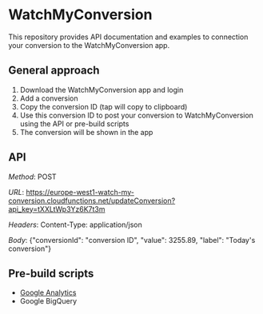 # WatchMyConversion
This repository provides API documentation and examples to connection your conversion to the WatchMyConversion app.

## General approach
1. Download the WatchMyConversion app and login
2. Add a conversion
3. Copy the conversion ID (tap will copy to clipboard)
4. Use this conversion ID to post your conversion to WatchMyConversion using the API or pre-build scripts
5. The conversion will be shown in the app

## API
*Method*: POST

*URL*: https://europe-west1-watch-my-conversion.cloudfunctions.net/updateConversion?api_key=tXXLtWp3Yz6K7t3m

*Headers*: Content-Type: application/json

*Body*: {"conversionId": "conversion ID", "value": 3255.89, "label": "Today's conversion"}


## Pre-build scripts
- [Google Analytics](examples/google-analytics/README.md)
- Google BigQuery